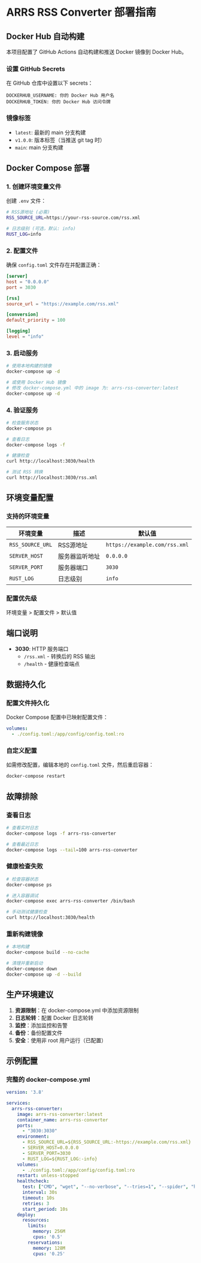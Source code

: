 # ARRS RSS Converter 部署指南

## Docker Hub 自动构建

本项目配置了 GitHub Actions 自动构建和推送 Docker 镜像到 Docker Hub。

### 设置 GitHub Secrets

在 GitHub 仓库中设置以下 secrets：

```
DOCKERHUB_USERNAME: 你的 Docker Hub 用户名
DOCKERHUB_TOKEN: 你的 Docker Hub 访问令牌
```

### 镜像标签

- `latest`: 最新的 main 分支构建
- `v1.0.0`: 版本标签（当推送 git tag 时）
- `main`: main 分支构建

## Docker Compose 部署

### 1. 创建环境变量文件

创建 `.env` 文件：

```bash
# RSS源地址 (必需)
RSS_SOURCE_URL=https://your-rss-source.com/rss.xml

# 日志级别 (可选，默认: info)
RUST_LOG=info
```

### 2. 配置文件

确保 `config.toml` 文件存在并配置正确：

```toml
[server]
host = "0.0.0.0"
port = 3030

[rss]
source_url = "https://example.com/rss.xml"

[conversion]
default_priority = 100

[logging]
level = "info"
```

### 3. 启动服务

```bash
# 使用本地构建的镜像
docker-compose up -d

# 或使用 Docker Hub 镜像
# 修改 docker-compose.yml 中的 image 为: arrs-rss-converter:latest
docker-compose up -d
```

### 4. 验证服务

```bash
# 检查服务状态
docker-compose ps

# 查看日志
docker-compose logs -f

# 健康检查
curl http://localhost:3030/health

# 测试 RSS 转换
curl http://localhost:3030/rss.xml
```

## 环境变量配置

### 支持的环境变量

| 环境变量 | 描述 | 默认值 |
|---------|------|--------|
| `RSS_SOURCE_URL` | RSS源地址 | `https://example.com/rss.xml` |
| `SERVER_HOST` | 服务器监听地址 | `0.0.0.0` |
| `SERVER_PORT` | 服务器端口 | `3030` |
| `RUST_LOG` | 日志级别 | `info` |

### 配置优先级

环境变量 > 配置文件 > 默认值

## 端口说明

- **3030**: HTTP 服务端口
  - `/rss.xml` - 转换后的 RSS 输出
  - `/health` - 健康检查端点

## 数据持久化

### 配置文件持久化

Docker Compose 配置中已映射配置文件：

```yaml
volumes:
  - ./config.toml:/app/config/config.toml:ro
```

### 自定义配置

如需修改配置，编辑本地的 `config.toml` 文件，然后重启容器：

```bash
docker-compose restart
```

## 故障排除

### 查看日志

```bash
# 查看实时日志
docker-compose logs -f arrs-rss-converter

# 查看最近日志
docker-compose logs --tail=100 arrs-rss-converter
```

### 健康检查失败

```bash
# 检查容器状态
docker-compose ps

# 进入容器调试
docker-compose exec arrs-rss-converter /bin/bash

# 手动测试健康检查
curl http://localhost:3030/health
```

### 重新构建镜像

```bash
# 本地构建
docker-compose build --no-cache

# 清理并重新启动
docker-compose down
docker-compose up -d --build
```

## 生产环境建议

1. **资源限制**：在 docker-compose.yml 中添加资源限制
2. **日志轮转**：配置 Docker 日志轮转
3. **监控**：添加监控和告警
4. **备份**：备份配置文件
5. **安全**：使用非 root 用户运行（已配置）

## 示例配置

### 完整的 docker-compose.yml

```yaml
version: '3.8'

services:
  arrs-rss-converter:
    image: arrs-rss-converter:latest
    container_name: arrs-rss-converter
    ports:
      - "3030:3030"
    environment:
      - RSS_SOURCE_URL=${RSS_SOURCE_URL:-https://example.com/rss.xml}
      - SERVER_HOST=0.0.0.0
      - SERVER_PORT=3030
      - RUST_LOG=${RUST_LOG:-info}
    volumes:
      - ./config.toml:/app/config/config.toml:ro
    restart: unless-stopped
    healthcheck:
      test: ["CMD", "wget", "--no-verbose", "--tries=1", "--spider", "http://localhost:3030/health"]
      interval: 30s
      timeout: 10s
      retries: 3
      start_period: 10s
    deploy:
      resources:
        limits:
          memory: 256M
          cpus: '0.5'
        reservations:
          memory: 128M
          cpus: '0.25'
```